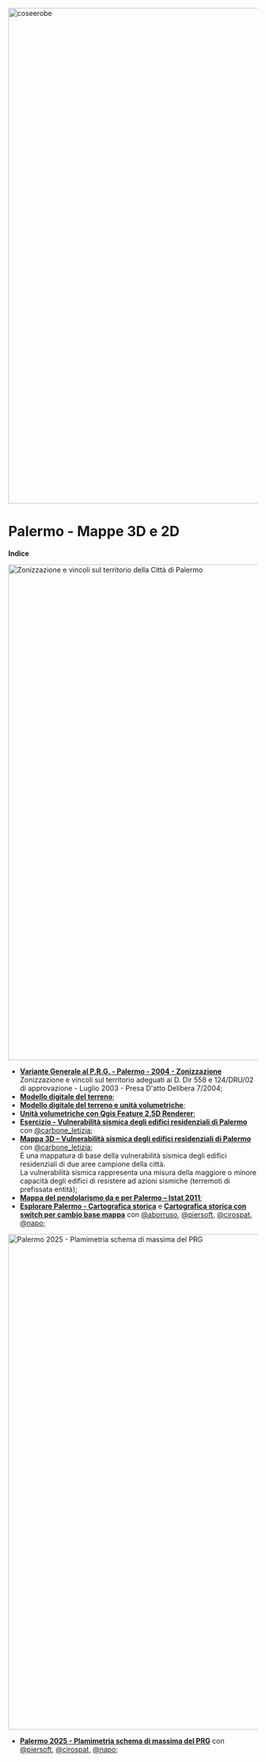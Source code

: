 <a href="http://coseerobe.gbvitrano.it/" target="_blank"><img width="1000" src="http://coseerobe.gbvitrano.it/wp/wp-content/uploads/2017/03/header_github.png" Title="coseerobe.gbvitrano.it" alt="coseerobe" /></a>


# Palermo - Mappe 3D e 2D


**Indice**

<a href="http://github.gbvitrano.it/prg_pa_2004/prg_2004.html"><img width="1000" src="http://coseerobe.gbvitrano.it/wp/wp-content/uploads/2016/11/mappe_prg.jpg" Title="Zonizzazione e vincoli sul territorio della Città di Palermo" alt="Zonizzazione e vincoli sul territorio della Città di Palermo" /></a>

- [**Variante Generale al P.R.G. - Palermo - 2004 - Zonizzazione**](http://github.gbvitrano.it/prg_pa_2004/prg_2004.html)<br>
Zonizzazione e vincoli sul territorio adeguati ai D. Dir 558 e 124/DRU/02 di approvazione - Luglio 2003 - Presa D'atto Delibera 7/2004;
- [**Modello digitale del terreno**](http://github.gbvitrano.it/dem_palermo);
- [**Modello digitale del terreno e unità volumetriche**](http://github.gbvitrano.it/dem_volumetrie_pa);
- [**Unità volumetriche con Qgis Feature 2.5D Renderer**](http://github.gbvitrano.it/cs_pa_3d/);
- [**Esercizio - Vulnerabilità sismica degli edifici residenziali di Palermo**](http://github.gbvitrano.it/vuln-sismica-pa) con [@carbone_letizia](https://twitter.com/carbone_letizia);
- [**Mappa 3D – Vulnerabilità sismica degli edifici residenziali di Palermo**](http://github.gbvitrano.it/vuln_sismica-pa-3d/) con [@carbone_letizia](https://twitter.com/carbone_letizia);<br>È una mappatura di base della vulnerabilità sismica degli edifici residenziali di due aree campione della città.<br>
La vulnerabilità sismica rappresenta una misura della maggiore o minore capacità degli edifici di resistere ad azioni sismiche (terremoti di prefissata entità);
- [**Mappa del pendolarismo da e per Palermo – Istat 2011**](http://github.gbvitrano.it/pendolarismo/);
- [**Esplorare Palermo - Cartografica storica**](http://github.gbvitrano.it/carto_storica) e [**Cartografica storica con switch per cambio base mappa**](http://github.gbvitrano.it/carto_storica/carto_switch.html) con [@aborruso](https://twitter.com/aborruso), [@piersoft](https://twitter.com/Piersoft), [@cirospat](https://twitter.com/cirospat), [@napo](https://twitter.com/napo);

<a href="http://github.gbvitrano.it/prg_2025/prg_2015.html"><img width="1000" src="http://coseerobe.gbvitrano.it/wp/wp-content/uploads/2017/03/mappa_carto_pa.jpg?w=1024" Title="Palermo 2025 - Plamimetria schema di massima del PRG" alt="Palermo 2025 - Plamimetria schema di massima del PRG" /></a>

- [**Palermo 2025 - Plamimetria schema di massima del PRG**](http://github.gbvitrano.it/prg_2025/prg_2015.html) con [@piersoft](https://twitter.com/Piersoft), [@cirospat](https://twitter.com/cirospat), [@napo](https://twitter.com/napo);
